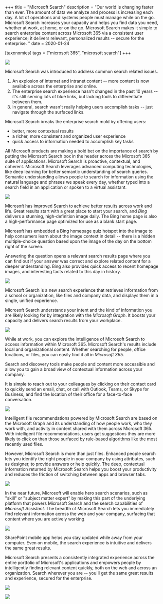 +++
title = "Microsoft Search"
description = "Our world is changing faster than ever. The amount of data we analyze and process is increasing each day. A lot of operations and systems people must manage while on the go. Microsoft Search increases your capacity and helps you find data you need, whether at work, at home, or on the go. Microsoft Search makes it simple to search enterprise content across Microsoft 365 via a consistent user experience; it delivers relevant, personalized results -- secure for the enterprise. "
date = 2020-01-24

[taxonomies]
tags = ["microsoft 365", "microsoft search"]
+++

![](https://o365hq.com/images/670.png)

Microsoft Search was introduced to address common search related issues.

1.  An explosion of internet and intranet content -- more content is now
    available across the enterprise and online.
2.  The enterprise search experience hasn't changed in the past 10 years --
    it's still serving lots of blue links, but lacking tools to
    differentiate between them.
3.  In general, search wasn't really helping users accomplish tasks --
    just navigate through the surfaced links.

Microsoft Search breaks the enterprise search mold by offering users:

-   better, more contextual results
-   a richer, more consistent and organized user experience
-   quick access to information needed to accomplish key tasks

All Microsoft products are making a bold bet on the importance of search
by putting the Microsoft Search box in the header across the Microsoft
365 suite of applications. Microsoft Search is proactive, contextual,
and coherent. Microsoft Search leverages advanced computing technologies,
like deep learning for better semantic understanding of search queries.
Semantic understanding allows people to search for information using the
natural language and phrases we speak every day, whether typed into a
search field in an application or spoken to a virtual assistant.

![](https://o365hq.com/images/677.png)

Microsoft has improved Search to achieve better results across work and
life. Great results start with a great place to start your search, and
*Bing* delivers a stunning, high-definition image daily. The Bing home
page is also a high-performance page optimized for use as a blank start
page.

Microsoft has embedded a Bing homepage quiz hotspot into the image to
help consumers learn about the image context in detail -- there is a
hidden multiple-choice question based upon the image of the day on the
bottom right of the screen.

Answering the question opens a relevant search results page where you
can find out if your answer was correct and explore related content for a
deeper understanding. Bing also provides quick access to recent homepage
images, and interesting facts related to this day in history.

![](https://o365hq.com/images/678.png)

Microsoft Search is a new search experience that retrieves information
from a school or organization, like files and company data, and displays
them in a single, unified experience.

Microsoft Search understands your intent and the kind of information you
are likely looking for by integration with the *Microsoft Graph*. It
boosts your capacity and delivers search results from your workplace.

![](https://o365hq.com/images/672.png)

While at work, you can explore the intelligence of Microsoft Search to
access information within Microsoft 365. Microsoft Search's results include
local and organizational content. Whether searching for people, office
locations, or files, you can easily find it all in *Microsoft 365*.

Search and discovery tools make people and content more accessible and
allow you to gain a broad view of contextual information across your
company.

It is simple to reach out to your colleagues by clicking on their
contact card to quickly send an email, chat, or call with Outlook,
Teams, or Skype for Business, and find the location of their office for
a face-to-face conversation.

![](https://o365hq.com/images/675.png)

Intelligent file recommendations powered by Microsoft Search are based
on the Microsoft Graph and its understanding of how people work, who
they work with, and activity in content shared with them across
Microsoft 365. With intelligent file recommendations, users get
suggestions they are more likely to click on than those surfaced by
rule-based algorithms like the most recently used files.

However, Microsoft Search is more than just files. Enhanced people
search lets you identify the right people in your company by using
attributes, such as designer, to provide answers or help quickly. The
deep, contextual information returned by Microsoft Search helps you boost
your productivity and reduces the friction of switching between apps and
browser tabs.

![](https://o365hq.com/images/674.png)

In the near future, Microsoft will enable hero search scenarios, such as
"skill" or "subject matter expert" by making this part of the underlying
platform that powers Microsoft Search and the search capabilities of
*Microsoft Assistant*. The breadth of Microsoft Search lets you
immediately find relevant information across the web and your company,
surfacing that content where you are actively working.

![](https://o365hq.com/images/676.png)

SharePoint mobile app helps you stay updated while away from your
computer. Even on mobile, the search experience is intuitive and
delivers the same great results.

Microsoft Search presents a consistently integrated experience across
the entire portfolio of Microsoft's applications and empowers people by
intelligently finding relevant content quickly, both on the web and
across an organization. Search wherever you are -- you'll get the same
great results and experience, secured for the enterprise.

![](https://o365hq.com/images/671.png)

![](https://o365hq.com/images/673.png)
